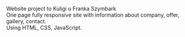 Website project to Kuligi u Franka Szymbark </br>
One page fully responsive site with information about company, offer, gallery, contact. <br>
Using HTML, CSS, JavaScript. 

